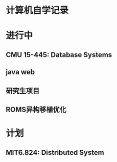 <!--
 * @Author: s
 * @Date: 2024-01-04 10:18:11
 * @LastEditTime: 2024-01-04 10:23:54
 * @LastEditors: s
 * @Description: 
 * @FilePath: /self-salvation/README.md
-->
# 计算机自学记录

# 进行中

## CMU 15-445: Database Systems

## java web

## 研究生项目

## ROMS异构移植优化

# 计划

## MIT6.824: Distributed System